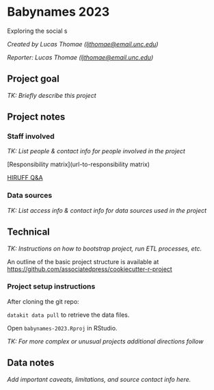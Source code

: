 # Babynames 2023

Exploring the social s

*Created by Lucas Thomae (<ljthomae@email.unc.edu>)*

*Reporter: Lucas Thomae (<ljthomae@email.unc.edu>)*

## Project goal

*TK: Briefly describe this project*

## Project notes

### Staff involved

*TK: List people & contact info for people involved in the project*

[Responsibility matrix](url-to-responsibility matrix)

[HIRUFF Q&A](url-to-hiruff)

### Data sources

*TK: List access info & contact info for data sources used in the project*

## Technical

*TK: Instructions on how to bootstrap project, run ETL processes, etc.*

An outline of the basic project structure is available at https://github.com/associatedpress/cookiecutter-r-project

### Project setup instructions

After cloning the git repo:

`datakit data pull` to retrieve the data files.

Open `babynames-2023.Rproj` in RStudio.

*TK: For more complex or unusual projects additional directions follow*

## Data notes

*Add important caveats, limitations, and source contact info here.*
